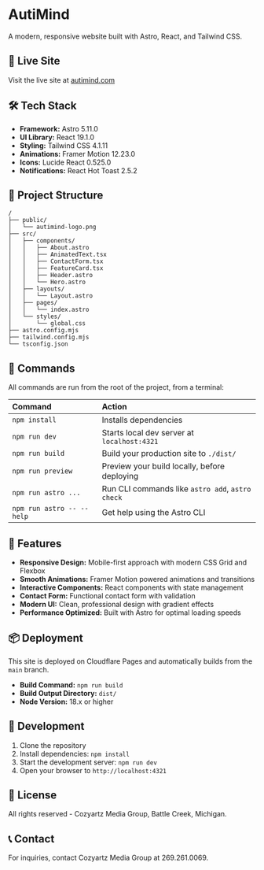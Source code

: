 # AutiMind

A modern, responsive website built with Astro, React, and Tailwind CSS.

## 🚀 Live Site

Visit the live site at [autimind.com](https://autimind.com)

## 🛠️ Tech Stack

- **Framework:** Astro 5.11.0
- **UI Library:** React 19.1.0
- **Styling:** Tailwind CSS 4.1.11
- **Animations:** Framer Motion 12.23.0
- **Icons:** Lucide React 0.525.0
- **Notifications:** React Hot Toast 2.5.2

## 📁 Project Structure

```
/
├── public/
│   └── autimind-logo.png
├── src/
│   ├── components/
│   │   ├── About.astro
│   │   ├── AnimatedText.tsx
│   │   ├── ContactForm.tsx
│   │   ├── FeatureCard.tsx
│   │   ├── Header.astro
│   │   └── Hero.astro
│   ├── layouts/
│   │   └── Layout.astro
│   ├── pages/
│   │   └── index.astro
│   └── styles/
│       └── global.css
├── astro.config.mjs
├── tailwind.config.mjs
└── tsconfig.json
```

## 🧞 Commands

All commands are run from the root of the project, from a terminal:

| Command                   | Action                                           |
| :------------------------ | :----------------------------------------------- |
| `npm install`             | Installs dependencies                            |
| `npm run dev`             | Starts local dev server at `localhost:4321`      |
| `npm run build`           | Build your production site to `./dist/`          |
| `npm run preview`         | Preview your build locally, before deploying     |
| `npm run astro ...`       | Run CLI commands like `astro add`, `astro check` |
| `npm run astro -- --help` | Get help using the Astro CLI                     |

## 🌟 Features

- **Responsive Design:** Mobile-first approach with modern CSS Grid and Flexbox
- **Smooth Animations:** Framer Motion powered animations and transitions
- **Interactive Components:** React components with state management
- **Contact Form:** Functional contact form with validation
- **Modern UI:** Clean, professional design with gradient effects
- **Performance Optimized:** Built with Astro for optimal loading speeds

## 📦 Deployment

This site is deployed on Cloudflare Pages and automatically builds from the `main` branch.

- **Build Command:** `npm run build`
- **Build Output Directory:** `dist/`
- **Node Version:** 18.x or higher

## 🔧 Development

1. Clone the repository
2. Install dependencies: `npm install`
3. Start the development server: `npm run dev`
4. Open your browser to `http://localhost:4321`

## 📄 License

All rights reserved - Cozyartz Media Group, Battle Creek, Michigan.

## 📞 Contact

For inquiries, contact Cozyartz Media Group at 269.261.0069.